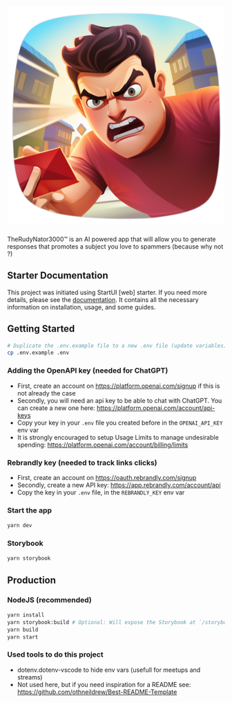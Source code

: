 <h1 align="center"><img style="object-fit: contain; max-height: 600px;" src="assets/thumbnail.png" alt="Start UI Web" /></h1>

TheRudyNator3000™ is an AI powered app that will allow you to generate responses that promotes a subject you love to spammers (because why not ?)


## Starter Documentation

This project was initiated using StartUI [web] starter. If you need more details, please see the [documentation](https://docs.web.start-ui.com). It contains all the necessary information on installation, usage, and some guides.

## Getting Started

```bash
# Duplicate the .env.example file to a new .env file (update variables)
cp .env.example .env
```

### Adding the OpenAPI key (needed for ChatGPT)

- First, create an account on https://platform.openai.com/signup if this is not already the case
- Secondly, you will need an api key to be able to chat with ChatGPT. You can create a new one here: https://platform.openai.com/account/api-keys
- Copy your key in your `.env` file you created before in the `OPENAI_API_KEY` env var
- It is strongly encouraged to setup Usage Limits to manage undesirable spending: https://platform.openai.com/account/billing/limits

### Rebrandly key (needed to track links clicks) 


- First, create an account on https://oauth.rebrandly.com/signup
- Secondly, create a new API key: https://app.rebrandly.com/account/api
- Copy the key in your `.env` file, in the `REBRANDLY_KEY` env var

### Start the app

```bash
yarn dev
```

### Storybook

```bash
yarn storybook
```

## Production

### NodeJS (recommended)

```bash
yarn install
yarn storybook:build # Optional: Will expose the Storybook at `/storybook`
yarn build
yarn start
```

### Used tools to do this project

- dotenv.dotenv-vscode to hide env vars (usefull for meetups and streams)
- Not used here, but if you need inspiration for a README see: https://github.com/othneildrew/Best-README-Template
